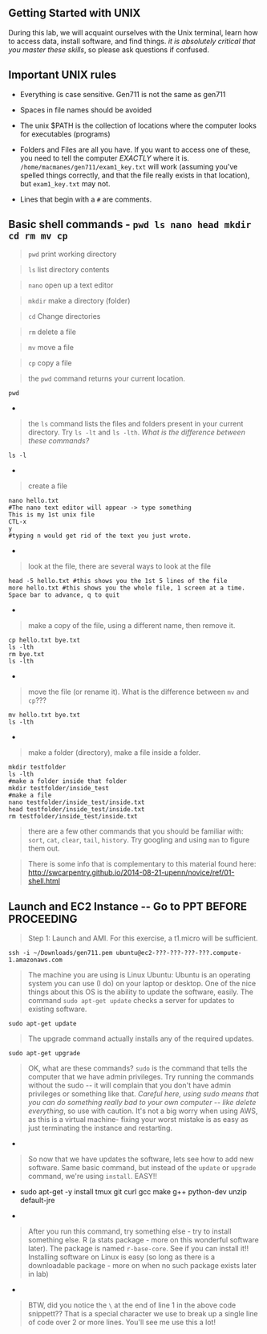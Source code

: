 Getting Started with UNIX
--

During this lab, we will acquaint ourselves with the Unix terminal, learn how to access data, install software, and  find things. *it is absolutely critical that you master these skills*, so please ask questions if confused.

Important UNIX rules
--

* Everything is case sensitive. Gen711 is not the same as gen711
* Spaces in file names should be avoided
* The unix $PATH is the collection of locations where the computer looks for executables (programs)
* Folders and Files are all you have. If you want to access one of these, you need to tell the computer *EXACTLY* where it is. `/home/macmanes/gen711/exam1_key.txt` will work (assuming you've spelled things correctly, and that the file really exists in that location), but `exam1_key.txt` may not.

* Lines that begin with a `#` are comments.

Basic shell commands - `pwd ls nano head mkdir cd rm mv cp`
--

> `pwd` print working directory

> `ls` list directory contents

> `nano` open up a text editor

> `mkdir` make a directory (folder)

> `cd` Change directories

> `rm` delete a file

> `mv` move a file 

> `cp` copy a file

>the `pwd` command returns your current location.

	pwd

-

>the `ls` command lists the files and folders present in your current directory.  Try `ls -lt` and `ls -lth`. *What is the difference between these commands?*

	ls -l

-

>create a file

    nano hello.txt
    #The nano text editor will appear -> type something
    This is my 1st unix file
    CTL-x
    y
    #typing n would get rid of the text you just wrote.

-

>look at the file, there are several ways to look at the file

	head -5 hello.txt #this shows you the 1st 5 lines of the file
	more hello.txt #this shows you the whole file, 1 screen at a time. Space bar to advance, q to quit

-

>make a copy of the file, using a different name, then remove it.

	cp hello.txt bye.txt
	ls -lth
	rm bye.txt
	ls -lth

-

>move the file (or rename it). What is the difference between `mv` and `cp`???

	mv hello.txt bye.txt
	ls -lth

-

>make a folder (directory), make a file inside a folder.

    mkdir testfolder
    ls -lth
    #make a folder inside that folder
    mkdir testfolder/inside_test
    #make a file
    nano testfolder/inside_test/inside.txt
    head testfolder/inside_test/inside.txt
    rm testfolder/inside_test/inside.txt

>there are a few other commands that you should be familiar with: `sort`, `cat`, `clear`, `tail`, `history`. Try googling and using `man` to figure them out.


>There is some info that is complementary to this material found here: <a href="http://swcarpentry.github.io/2014-08-21-upenn/novice/ref/01-shell.html">http://swcarpentry.github.io/2014-08-21-upenn/novice/ref/01-shell.html</a>


Launch and EC2 Instance -- Go to PPT BEFORE PROCEEDING
--

> Step 1: Launch and AMI. For this exercise, a t1.micro will be sufficient.


	ssh -i ~/Downloads/gen711.pem ubuntu@ec2-???-???-???-???.compute-1.amazonaws.com



> The machine you are using is Linux Ubuntu: Ubuntu is an operating system you can use (I do) on your laptop or desktop. One of the nice things about this OS is the ability to update the software, easily.  The command `sudo apt-get update` checks a server for updates to existing software.


	sudo apt-get update


>The upgrade command actually installs any of the required updates.

	sudo apt-get upgrade

>OK, what are these commands?  `sudo` is the command that tells the computer that we have admin privileges. Try running the commands without the sudo -- it will complain that you don't have admin privileges or something like that. *Careful here, using sudo means that you can do something really bad to your own computer -- like delete everything*, so use with caution. It's not a big worry when using AWS, as this is a virtual machine- fixing your worst mistake is as easy as just terminating the instance and restarting.

-

> So now that we have updates the software, lets see how to add new software. Same basic command, but instead of the `update` or `upgrade` command, we're using `install`. EASY!!

-
	sudo apt-get -y install tmux git curl gcc make g++ python-dev unzip \
        default-jre
 
-

>After you run this command, try something else - try to install something else. R (a stats package - more on this wonderful software later). The package is named `r-base-core`. See if you can install it!! Installing software on Linux is easy (so long as there is a downloadable package - more on when no such package exists later in lab)

-

>BTW, did you notice the `\` at the end of line 1 in the above code snippett?? That is a special character we use to break up a single line of code over 2 or more lines. You'll see me use this a lot!
